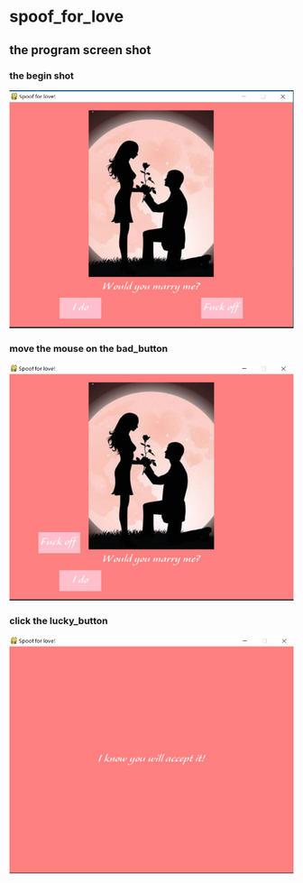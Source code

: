 # spoof_for_love

## the program screen shot
### the begin shot
![the begin shot](./1.png)

### move the mouse on the bad_button
![move the mouse on the button](./2.png)

### click the lucky_button
![click lucky_button](./3.png)
